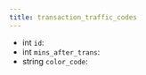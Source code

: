 ```yaml
---
title: transaction_traffic_codes  
---
```


- <span class="type">int</span>  <span class="v-identifier">`id`</span>:
- <span class="type">int</span>  <span class="v-identifier">`mins_after_trans`</span>:
- <span class="type">string</span>  <span class="v-identifier">`color_code`</span>:
